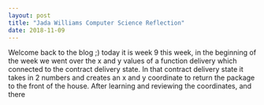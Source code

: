 ```yaml
---
layout: post
title: "Jada Williams Computer Science Reflection"
date: 2018-11-09
---
```


Welcome back to the blog ;) today it is week 9 this week, in the beginning of the week we went over the x and y values of a function delivery which connected to the contract delivery state. In that contract delivery state it takes in 2 numbers and creates an x and y coordinate to return the package to the front of the house. After learning and reviewing the coordinates, and there 
